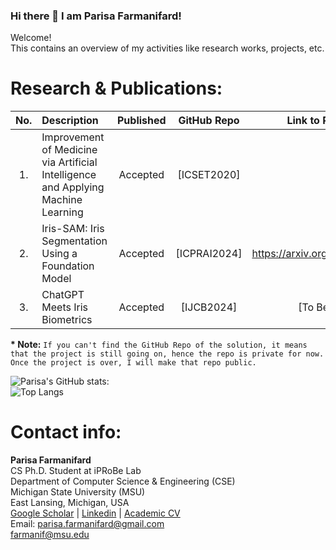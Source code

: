 ### Hi there 👋 I am Parisa Farmanifard!

Welcome! <br/>This contains an overview of my activities like research works, projects, etc. 
	
# Research & Publications:
|No.| Description | Published | GitHub Repo | Link to Publication|
|:---:|:-----------|:-----------:|:-------------:|:--------------------:|
|1. |Improvement of Medicine via Artificial Intelligence and Applying Machine Learning | Accepted |[ICSET2020]|
|2. |Iris-SAM: Iris Segmentation Using a Foundation Model | Accepted |[ICPRAI2024]| https://arxiv.org/abs/2402.06497
|3. |ChatGPT Meets Iris Biometrics | Accepted |[IJCB2024]| [To Be Added]
	
**\* Note:**  `If you can't find the GitHub Repo of the solution, it means that the project is still going on, hence the repo is private for now. Once the project is over, I will make that repo public.` 

![Parisa's GitHub stats:](https://github-readme-stats.vercel.app/api?username=ParisaFarmanifard&show_icons=true&theme=radical)<br/>
![Top Langs](https://github-readme-stats.vercel.app/api/top-langs/?username=ParisaFarmanifard&show_icons=true&theme=radical)

# Contact info: 
**Parisa Farmanifard** <br/>
CS Ph.D. Student at iPRoBe Lab <br/>
Department of Computer Science & Engineering (CSE) <br/>
Michigan State University (MSU)<br/>
East Lansing, Michigan, USA <br/>
[Google Scholar](https://scholar.google.com/citations?user=q6iHSi8AAAAJ&hl=en&authuser=3) | [Linkedin](https://www.linkedin.com/in/parisaf/) | [Academic CV](https://parisafarmanifard.github.io/) </br>
Email: parisa.farmanifard@gmail.com <br>
farmanif@msu.edu





